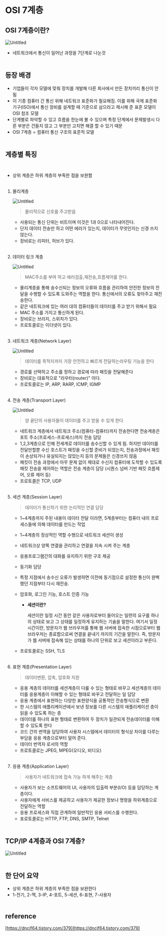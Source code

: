 # OSI 7계층

## OSI 7계층이란?

![Untitled](https://user-images.githubusercontent.com/52027965/165341040-e8d0f6d3-9abe-4f1d-b20e-ae7a3fef7491.png)

- 네트워크에서 통신이 일어난 과정을 7단계로 나눈것 <br><br>

## 등장 배경

- 기업들이 각자 모델에 맞춰 장치를 개발해 다른 회사에서 만든 장치끼리 통신이 안 됨
- 이 기종 컴퓨터 간 통신 위해 네트워크 표준화가 필요해짐. 이를 위해 국제 표준화 기구(ISO)에서 통신 장비를 설계할 때 기준으로 삼으라고 제시해 준 표준 모델이 OSI 참조 모델
- 단계별로 파악할 수 있고 흐름을 한눈에 볼 수 있으며 특정 단계에서 문제발생시 다른 부분은 건들지 않고 그 부분만 고치면 해결 할 수 있기 때문
- OSI 7계층 = 컴퓨터 통신 구조의 표준적 모델 <br><br>

## 계층별 특징<br><br>

- 상위 계층은 하위 계층의 부족한 점을 보완함<br><br>

1. 물리계층
    
    ![Untitled](https://user-images.githubusercontent.com/52027965/165341016-0fc4af64-19d8-43a9-998b-809124f76ee4.png)
    
    > 물리적으로 신호를 주고받음
    
    - 사용되는 통신 단위는 비트이며 이것은 1과 0으로 나타내어진다.
    - 단지 데이터 전송만 하고 어떤 에러가 있는지, 데이터가 무엇인지는 신경 쓰지 않는다.
    - 장비로는 리피터, 허브가 있다.<br><br>
    
2. 데이터 링크 계층
    
    ![Untitled](https://user-images.githubusercontent.com/52027965/165341022-ad8fd9da-77ce-43dd-8455-1041ed150257.png)
    
    > MAC주소를 부여 하고 에러검출,재전송,흐름제어를 한다.
    
    - 물리계층을 통해 송수신되는 정보의 오류와 흐름을 관리하여 안전한 정보의 전달을 수행할 수 있도록 도와주는 역할을 한다. 통신에서의 오류도 찾아주고 재전송한다.
    - 같은 네트워크에 있는 여러 대의 컴퓨터들이 데이터를 주고 받기 위해서 필요
    - MAC 주소를 가지고 통신하게 된다.
    - 장비로는 브리지, 스위치가 있다.
    - 프로토콜로는 이더넷이 있다.<br><br>
    
3. 네트워크 계층(Network Layer)
    
    ![Untitled](https://user-images.githubusercontent.com/52027965/165341025-b05cffc6-e258-4008-93b1-9df64531983a.png)
    
    > 데이터를 목적지까지 가장 안전하고 빠르게 전달하는라우팅 기능을 한다
    
    - 경로를 선택하고 주소를 정하고 경로에 따라 패킷을 전달해준다
    - 장비로는 대표적으로 "라우터(router)" 이다.
    - 프로토콜로는 IP, ARP, RARP, ICMP, IGMP<br><br>

4. 전송 계층(Transport Layer)
    
    ![Untitled](https://user-images.githubusercontent.com/52027965/165341030-d99a21a0-db82-48be-81f9-f674af6f111d.png)
    
    > 양 끝단의 사용자들이 데이터를 주고 받을 수 있게 한다
    
    - 네트워크 계층에서 네트워크 주소(컴퓨터-컴퓨터)까지 전송한다면 전송계층은 포트 주소(프로세스-프로세스)까지 전송 담당
    - 1,2,3계층으로 인해 전세계로 데이터를 송수신할 수 있게 됨. 하지만 데이터를 전달만할뿐 수신 호스트가 패킷을 수신할 준비가 되었는지, 전송과정에서 패킷이 손상되거나 유실되지는 않았는지 등의 문제들은 신경쓰지 않음
    - 패킷이 전송 과정에서 아무 문제 없이 제대로 수신지 컴퓨터에 도착할 수 있도록 패킷 전송을 제어하는 역할은 전송 계층이 담당 (시퀀스 넘버 기반 패킷 흐름제어, 오류 제어 등)
    - 프로토콜은 TCP, UDP<br><br>


5. 세션 계층(Session Layer)
    
    > 데이터가 통신하기 위한 논리적인 연결 담당
    
    - 1~4계층까지 주된 내용이 데이터 전달 이라면, 5계층부터는 컴퓨터 내의 프로세스들에 의해 데이터를 만드는 작업
    - 1~4계층의 정상적인 역할 수행으로 네트워크 세션이 생성
    - 네트워크상 양쪽 연결을 관리하고 연결을 지속 시켜 주는 계층
    - 응용프로그램간의 대화를 유지하기 위한 구조 제공
    - 동기화 담당
    - 특정 지점에서 송수신 오류가 발생하면 이전에 동기점으로 설정한 통신이 완벽했던 지점부터 다시 재전송.
    - 암호화, 로그인 기능, 호스트 인증 기능
        - **세션이란?**
            
            세션이란 일정 시간 동안 같은 사용자로부터 들어오는 일련의 요구를 하나의 상태로 보고 그 상태를 일정하게 유지하는 기술을 말한다. 여기서 일정 시간이란, 방문자가 웹 브라우저를 통해 웹 서버에 접속한 시점으로부터 웹 브라우저는 종료함으로써 연결을 끝내기 까지의 기간을 말한다. 즉, 방문자가 웹 서버에 접속해 있는 상태를 하나의 단위로 보고 세션이라고 부른다.
            
    - 프로토콜로는 SSH, TLS<br><br>

6. 표현 계층(Presentation Layer)
    
    > 데이터변환, 압축, 암호화 지원

    - 응용 계층의 데이터를 세션계층이 다룰 수 있는 형태로 바꾸고 세션계층의 데이터를 응용계층이 이해할 수 있는 형태로 바꾸고 전달하는 일 담당
    - 응용 계층에서 표현하는 다양한 표현양식을 공통적인 전송형식으로 변환
    - 한 시스템의 애플리케이션에서 보낸 정보를 다른 시스템의 애플리케이션 층이 읽을 수 있도록 하는 층
    - 데이터를 하나의 표현 형태로 변환하여 두 장치가 일관되게 전송데이터를 이해할 수 있도록 한다
    - 코드 간의 번역을 담당하여 사용자 시스템에서 데이터의 형식상 차이를 다루는 부담을 응용 계층으로부터 덜어 준다.
    - 데이터 번역자 로서의 역할
    - 프로토콜로는 JPEG, MPEG(오디오, 비디오)<br><br>

7. 응용 계층(Application Layer)
    
    > 사용자가 네트워크에 접속 가능 하게 해주는 계층
    
    - 사용자가 보는 소프트웨어의 UI, 사용자의 입출력 부분(I/O) 등을 담당하는 계층이다.
    - 사용자에게 서비스를 제공하고 사용자가 제공한 정보나 명령을 하위계층으로 전달하는 역할
    - 응용 프로세스와 직접 관계하여 일반적인 응용 서비스를 수행한다.
    - 포로토콜로는 HTTP, FTP, DNS, SMTP, Telnet<br><br>
    

## TCP/IP 4계층과 OSI 7계층?

![Untitled](https://user-images.githubusercontent.com/52027965/165341032-9bdb2ed6-026c-46f2-a494-602f774be15b.png)
<br><br>

## 한 단어 요약

- 상위 계층은 하위 계층의 부족한 점을 보완한다
- 1-전기, 2-맥, 3-IP, 4-포트, 5-세션, 6-표현, 7-사용자
<br><br>

## reference

[https://dncjf64.tistory.com/379](https://dncjf64.tistory.com/379)
